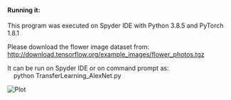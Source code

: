 #### Running it:

This program was executed on Spyder IDE with Python 3.8.5 and PyTorch 1.8.1

Please download the flower image dataset from:  
http://download.tensorflow.org/example_images/flower_photos.tgz

It can be run on Spyder IDE or on command prompt as:  
&emsp;python TransferLearning_AlexNet.py


![Plot](https://user-images.githubusercontent.com/17172345/156834519-d6139501-c21c-46da-a227-c65f63501d9a.png)
